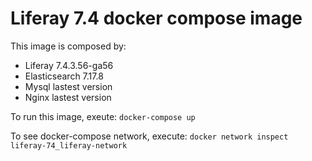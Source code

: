 # Liferay 7.4 docker compose image
This image is composed by:
* Liferay 7.4.3.56-ga56
* Elasticsearch 7.17.8
* Mysql lastest version
* Nginx lastest version

To run this image, exeute:
  ```docker-compose up```
  
To see docker-compose network, execute:
  ```docker network inspect liferay-74_liferay-network```
